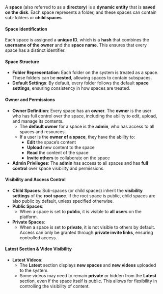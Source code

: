 A **space** (also referred to as a **directory**) is a **dynamic entity** that is **saved on the disk**. Each space represents a folder, and these spaces can contain sub-folders or **child spaces**.

#### **Space Identification**
Each space is assigned a **unique ID**, which is a **hash** that combines the **username of the owner** and the **space name**. This ensures that every space has a distinct identifier.

#### **Space Structure**
- **Folder Representation**: Each folder on the system is treated as a space. These folders can be **nested**, allowing spaces to contain subspaces.
- **Default Settings**: By default, every folder follows the default **space settings**, ensuring consistency in how spaces are treated.
#### **Owner and Permissions**
- **Owner Definition**: Every space has an **owner**. The **owner** is the user who has full control over the space, including the ability to edit, upload, and manage its contents.
    - The **default owner** for a space is the **admin**, who has access to all spaces and resources.
    - If a user is the **owner of a space**, they have the ability to:
        - **Edit** the space’s content
        - **Upload** new content to the space
        - **Read** the content of the space
        - **Invite others** to collaborate on the space
- **Admin Privileges**: The **admin** has access to all spaces and has **full control** over space visibility and permissions.

#### **Visibility and Access Control**
- **Child Spaces**: Sub-spaces (or child spaces) inherit the **visibility settings** of the **root space**. If the root space is public, child spaces are also public by default, unless specified otherwise.
- **Public Spaces**:
    - When a space is set to **public**, it is visible to **all users** on the platform.
- **Private Spaces**:
    - When a space is set to **private**, it is not visible to others by default. Access can only be granted through **private invite links**, ensuring controlled access.

#### **Latest Section & Video Visibility**
- **Latest Videos**:
    - The **Latest** section displays **new spaces** and **new videos** uploaded to the system.
    - Some videos may need to remain **private** or hidden from the **Latest** section, even if the space itself is public. This allows for flexibility in controlling the visibility of content.